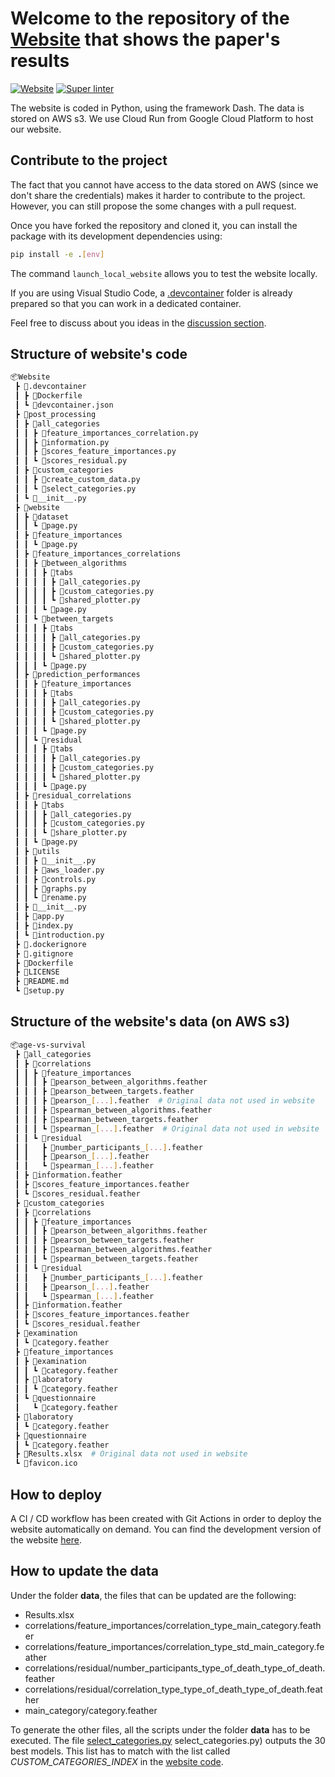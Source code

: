# Welcome to the repository of the [Website](https://prod---website-vbip4gqz2q-uc.a.run.app) that shows the paper's results

[![Website](https://img.shields.io/website?up_color=green&url=https%3A%2F%2Fprod---website-vbip4gqz2q-uc.a.run.app%2F)](https://prod---website-vbip4gqz2q-uc.a.run.app/)
[![Super linter](https://github.com/HMS-Internship/Website/actions/workflows/linter.yml/badge.svg)](https://github.com/HMS-Internship/Website/actions/workflows/linter.yml)

The website is coded in Python, using the framework Dash. The data is stored on AWS s3. We use Cloud Run from Google Cloud Platform to host our website.

## Contribute to the project

The fact that you cannot have access to the data stored on AWS (since we don't share the credentials) makes it harder to contribute to the project. However, you can still propose the some changes with a pull request.

Once you have forked the repository and cloned it, you can install the package with its development dependencies using:
```bash
pip install -e .[env]
```

The command `launch_local_website` allows you to test the website locally.

If you are using Visual Studio Code, a [.devcontainer](/.devcontainer) folder is already prepared so that you can work in a dedicated container.

Feel free to discuss about you ideas in the [discussion section](https://github.com/HMS-Internship/Website/discussions).

## Structure of website's code
```bash
📦Website
 ┣ 📂.devcontainer
 ┃ ┣ 📜Dockerfile
 ┃ ┗ 📜devcontainer.json
 ┣ 📂post_processing
 ┃ ┣ 📂all_categories
 ┃ ┃ ┣ 📜feature_importances_correlation.py
 ┃ ┃ ┣ 📜information.py
 ┃ ┃ ┣ 📜scores_feature_importances.py
 ┃ ┃ ┗ 📜scores_residual.py
 ┃ ┣ 📂custom_categories
 ┃ ┃ ┣ 📜create_custom_data.py
 ┃ ┃ ┗ 📜select_categories.py
 ┃ ┗ 📜__init__.py
 ┣ 📂website
 ┃ ┣ 📂dataset
 ┃ ┃ ┗ 📜page.py
 ┃ ┣ 📂feature_importances
 ┃ ┃ ┗ 📜page.py
 ┃ ┣ 📂feature_importances_correlations
 ┃ ┃ ┣ 📂between_algorithms
 ┃ ┃ ┃ ┣ 📂tabs
 ┃ ┃ ┃ ┃ ┣ 📜all_categories.py
 ┃ ┃ ┃ ┃ ┣ 📜custom_categories.py
 ┃ ┃ ┃ ┃ ┗ 📜shared_plotter.py
 ┃ ┃ ┃ ┗ 📜page.py
 ┃ ┃ ┗ 📂between_targets
 ┃ ┃ ┃ ┣ 📂tabs
 ┃ ┃ ┃ ┃ ┣ 📜all_categories.py
 ┃ ┃ ┃ ┃ ┣ 📜custom_categories.py
 ┃ ┃ ┃ ┃ ┗ 📜shared_plotter.py
 ┃ ┃ ┃ ┗ 📜page.py
 ┃ ┣ 📂prediction_performances
 ┃ ┃ ┣ 📂feature_importances
 ┃ ┃ ┃ ┣ 📂tabs
 ┃ ┃ ┃ ┃ ┣ 📜all_categories.py
 ┃ ┃ ┃ ┃ ┣ 📜custom_categories.py
 ┃ ┃ ┃ ┃ ┗ 📜shared_plotter.py
 ┃ ┃ ┃ ┗ 📜page.py
 ┃ ┃ ┗ 📂residual
 ┃ ┃ ┃ ┣ 📂tabs
 ┃ ┃ ┃ ┃ ┣ 📜all_categories.py
 ┃ ┃ ┃ ┃ ┣ 📜custom_categories.py
 ┃ ┃ ┃ ┃ ┗ 📜shared_plotter.py
 ┃ ┃ ┃ ┗ 📜page.py
 ┃ ┣ 📂residual_correlations
 ┃ ┃ ┣ 📂tabs
 ┃ ┃ ┃ ┣ 📜all_categories.py
 ┃ ┃ ┃ ┣ 📜custom_categories.py
 ┃ ┃ ┃ ┗ 📜share_plotter.py
 ┃ ┃ ┗ 📜page.py
 ┃ ┣ 📂utils
 ┃ ┃ ┣ 📜__init__.py
 ┃ ┃ ┣ 📜aws_loader.py
 ┃ ┃ ┣ 📜controls.py
 ┃ ┃ ┣ 📜graphs.py
 ┃ ┃ ┗ 📜rename.py
 ┃ ┣ 📜__init__.py
 ┃ ┣ 📜app.py
 ┃ ┣ 📜index.py
 ┃ ┗ 📜introduction.py
 ┣ 📜.dockerignore
 ┣ 📜.gitignore
 ┣ 📜Dockerfile
 ┣ 📜LICENSE
 ┣ 📜README.md
 ┗ 📜setup.py
```

## Structure of the website's data (on AWS s3)
```Bash
📦age-vs-survival
 ┣ 📂all_categories
 ┃ ┣ 📂correlations
 ┃ ┃ ┣ 📂feature_importances
 ┃ ┃ ┃ ┣ 📜pearson_between_algorithms.feather
 ┃ ┃ ┃ ┣ 📜pearson_between_targets.feather
 ┃ ┃ ┃ ┣ 📜pearson_[...].feather  # Original data not used in website
 ┃ ┃ ┃ ┣ 📜spearman_between_algorithms.feather
 ┃ ┃ ┃ ┣ 📜spearman_between_targets.feather
 ┃ ┃ ┃ ┗ 📜spearman_[...].feather  # Original data not used in website  # Original data not used in website
 ┃ ┃ ┗ 📂residual
 ┃ ┃   ┣ 📜number_participants_[...].feather
 ┃ ┃   ┣ 📜pearson_[...].feather
 ┃ ┃   ┗ 📜spearman_[...].feather
 ┃ ┣ 📜information.feather
 ┃ ┣ 📜scores_feature_importances.feather
 ┃ ┗ 📜scores_residual.feather
 ┣ 📂custom_categories
 ┃ ┣ 📂correlations
 ┃ ┃ ┣ 📂feature_importances
 ┃ ┃ ┃ ┣ 📜pearson_between_algorithms.feather
 ┃ ┃ ┃ ┣ 📜pearson_between_targets.feather
 ┃ ┃ ┃ ┣ 📜spearman_between_algorithms.feather
 ┃ ┃ ┃ ┗ 📜spearman_between_targets.feather
 ┃ ┃ ┗ 📂residual
 ┃ ┃   ┣ 📜number_participants_[...].feather
 ┃ ┃   ┣ 📜pearson_[...].feather
 ┃ ┃   ┗ 📜spearman_[...].feather
 ┃ ┣ 📜information.feather
 ┃ ┣ 📜scores_feature_importances.feather
 ┃ ┗ 📜scores_residual.feather
 ┣ 📂examination
 ┃ ┗ 📜category.feather
 ┣ 📂feature_importances
 ┃ ┣ 📂examination
 ┃ ┃ ┗ 📜category.feather
 ┃ ┣ 📂laboratory
 ┃ ┃ ┗ 📜category.feather
 ┃ ┗ 📂questionnaire
 ┃   ┗ 📜category.feather
 ┣ 📂laboratory
 ┃ ┗ 📜category.feather
 ┣ 📂questionnaire
 ┃ ┗ 📜category.feather
 ┣ 📜Results.xlsx  # Original data not used in website
 ┗ 📜favicon.ico
```

## How to deploy

A CI / CD workflow has been created with Git Actions in order to deploy the website automatically on demand. You can find the development version of the website [here](https://dev---website-vbip4gqz2q-uc.a.run.app/).

## How to update the data

Under the folder __data__, the files that can be updated are the following:
- Results.xlsx
- correlations/feature_importances/correlation_type_main_category.feather
- correlations/feature_importances/correlation_type_std_main_category.feather
- correlations/residual/number_participants_type_of_death_type_of_death.feather
- correlations/residual/correlation_type_type_of_death_type_of_death.feather
- main_category/category.feather

To generate the other files, all the scripts under the folder __data__ has to be executed.
The file [select_categories.py](./data/custom_categories/) select_categories.py) outputs the 30 best models. This list has to match with the list called *CUSTOM_CATEGORIES_INDEX* in the [website code](./website/__init__.py).